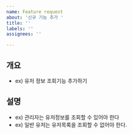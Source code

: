 ```yaml
---
name: Feature request
about: '신규 기능 추가 '
title: ''
labels: ''
assignees: ''

---
```


## 개요
- ex) 유저 정보 조회기능 추가하기

## 설명
- ex) 관리자는 유저정보를 조회할 수 있어야 한다
- ex) 일반 유저는 유저목록을 조회할 수 없어야 한다.
